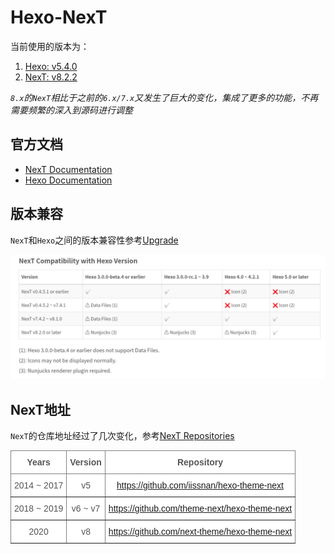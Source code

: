 # Hexo-NexT

当前使用的版本为：

1. [Hexo: v5.4.0](https://hexo.io/news/2021/02/21/hexo-5-4-0-released/)
2. [NexT: v8.2.2](https://theme-next.js.org/next-8-2-2-released/)

*`8.x`的`NexT`相比于之前的`6.x/7.x`又发生了巨大的变化，集成了更多的功能，不再需要频繁的深入到源码进行调整*

## 官方文档

* [NexT Documentation](https://theme-next.js.org/docs/)
* [Hexo Documentation](https://hexo.io/docs/)

## 版本兼容

`NexT`和`Hexo`之间的版本兼容性参考[Upgrade](https://theme-next.js.org/docs/getting-started/upgrade.html#NexT-Compatibility-with-Hexo-Version)

![](./imgs/next-compatibility-with-hexo-version.png)

## NexT地址

`NexT`的仓库地址经过了几次变化，参考[NexT Repositories](https://theme-next.js.org/docs/getting-started/upgrade.html#NexT-Repositories)

<style type="text/css">
.tg  {border-collapse:collapse;border-spacing:0;}
.tg td{border-color:black;border-style:solid;border-width:1px;font-family:Arial, sans-serif;font-size:14px;
  overflow:hidden;padding:10px 5px;word-break:normal;}
.tg th{border-color:black;border-style:solid;border-width:1px;font-family:Arial, sans-serif;font-size:14px;
  font-weight:normal;overflow:hidden;padding:10px 5px;word-break:normal;}
.tg .tg-vg0e{background-color:#FFF;border-color:inherit;color:#555;text-align:center;vertical-align:top}
.tg .tg-jw1t{background-color:#FFF;border-color:inherit;color:#555;font-weight:bold;text-align:center;vertical-align:top}
</style>
<table class="tg">
<thead>
  <tr>
    <th class="tg-jw1t"><span style="font-weight:700">Years</span></th>
    <th class="tg-jw1t"><span style="font-weight:700">Version</span></th>
    <th class="tg-jw1t"><span style="font-weight:700">Repository</span></th>
  </tr>
</thead>
<tbody>
  <tr>
    <td class="tg-vg0e">2014 ~ 2017</td>
    <td class="tg-vg0e">v5</td>
    <td class="tg-vg0e"><a href="https://github.com/iissnan/hexo-theme-next"><span style="text-decoration:none;color: var(--link-color);background-color:transparent">https://github.com/iissnan/hexo-theme-next</span></a></td>
  </tr>
  <tr>
    <td class="tg-vg0e">2018 ~ 2019</td>
    <td class="tg-vg0e">v6 ~ v7</td>
    <td class="tg-vg0e"><a href="https://github.com/theme-next/hexo-theme-next"><span style="text-decoration:none;color: var(--link-color);background-color:transparent">https://github.com/theme-next/hexo-theme-next</span></a></td>
  </tr>
  <tr>
    <td class="tg-vg0e">2020</td>
    <td class="tg-vg0e">v8</td>
    <td class="tg-vg0e"><a href="https://github.com/next-theme/hexo-theme-next"><span style="text-decoration:none;color: var(--link-color);background-color:transparent">https://github.com/next-theme/hexo-theme-next</span></a></td>
  </tr>
</tbody>
</table>
